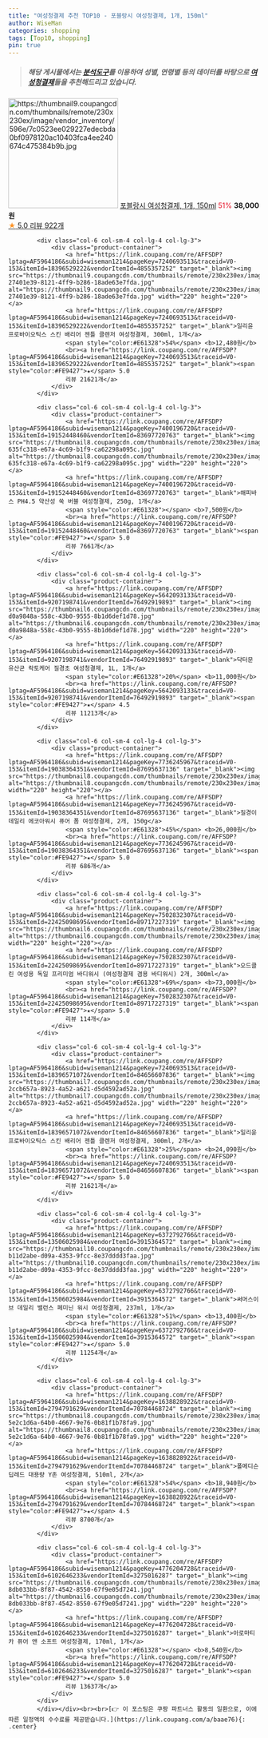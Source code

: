 ```yaml
---
title: "여성청결제 추천 TOP10 - 포블랑시 여성청결제, 1개, 150ml"
author: WiseMan
categories: shopping
tags: [Top10, shopping]
pin: true
---
```


> ##### 해당 게시물에서는 [**분석도구**](https://itemscout.io/)를 이용하여 **성별**, **연령별** 등의 데이터를 바탕으로 [**여성청결제**](https://link.coupang.com/a/baae76)들을 추천해드리고 있습니다.
<div class="container"><div class="row">
            <div class="col-6 col-sm-4 col-lg-4 col-lg-3">
                <div class="product-container">
                    <a href="https://link.coupang.com/re/AFFSDP?lptag=AF5964186&subid=wiseman1214&pageKey=6228788847&traceid=V0-153&itemId=335909528&vendorItemId=73191728605" target="_blank"><img src="https://thumbnail9.coupangcdn.com/thumbnails/remote/230x230ex/image/vendor_inventory/596e/7c0523ee029227edecbda0bf0978120ac10403fca4ee240674c475384b9b.jpg" alt="https://thumbnail9.coupangcdn.com/thumbnails/remote/230x230ex/image/vendor_inventory/596e/7c0523ee029227edecbda0bf0978120ac10403fca4ee240674c475384b9b.jpg" width="220" height="220"></a>
                    <a href="https://link.coupang.com/re/AFFSDP?lptag=AF5964186&subid=wiseman1214&pageKey=6228788847&traceid=V0-153&itemId=335909528&vendorItemId=73191728605" target="_blank">포블랑시 여성청결제, 1개, 150ml</a>
                    <span style="color:#E61328">51%</span> <b>38,000원</b>
                    <br><a href="https://link.coupang.com/re/AFFSDP?lptag=AF5964186&subid=wiseman1214&pageKey=6228788847&traceid=V0-153&itemId=335909528&vendorItemId=73191728605" target="_blank"><span style="color:#FE9427">★</span> 5.0
                    리뷰 922개</a>
                </div>
            </div>
            
            <div class="col-6 col-sm-4 col-lg-4 col-lg-3">
                <div class="product-container">
                    <a href="https://link.coupang.com/re/AFFSDP?lptag=AF5964186&subid=wiseman1214&pageKey=7240693513&traceid=V0-153&itemId=18396529222&vendorItemId=4855357252" target="_blank"><img src="https://thumbnail9.coupangcdn.com/thumbnails/remote/230x230ex/image/retail/images/3503831362859637-27401e39-8121-4ff9-b286-18ade63e7fda.jpg" alt="https://thumbnail9.coupangcdn.com/thumbnails/remote/230x230ex/image/retail/images/3503831362859637-27401e39-8121-4ff9-b286-18ade63e7fda.jpg" width="220" height="220"></a>
                    <a href="https://link.coupang.com/re/AFFSDP?lptag=AF5964186&subid=wiseman1214&pageKey=7240693513&traceid=V0-153&itemId=18396529222&vendorItemId=4855357252" target="_blank">일리윤 프로바이오틱스 스킨 배리어 젠틀 클렌저 여성청결제, 300ml, 1개</a>
                    <span style="color:#E61328">54%</span> <b>12,480원</b>
                    <br><a href="https://link.coupang.com/re/AFFSDP?lptag=AF5964186&subid=wiseman1214&pageKey=7240693513&traceid=V0-153&itemId=18396529222&vendorItemId=4855357252" target="_blank"><span style="color:#FE9427">★</span> 5.0
                    리뷰 21621개</a>
                </div>
            </div>
            
            <div class="col-6 col-sm-4 col-lg-4 col-lg-3">
                <div class="product-container">
                    <a href="https://link.coupang.com/re/AFFSDP?lptag=AF5964186&subid=wiseman1214&pageKey=7400196720&traceid=V0-153&itemId=19152448460&vendorItemId=83697720763" target="_blank"><img src="https://thumbnail8.coupangcdn.com/thumbnails/remote/230x230ex/image/retail/images/1459956580827284-635fc318-e67a-4c69-b1f9-ca62298a095c.jpg" alt="https://thumbnail8.coupangcdn.com/thumbnails/remote/230x230ex/image/retail/images/1459956580827284-635fc318-e67a-4c69-b1f9-ca62298a095c.jpg" width="220" height="220"></a>
                    <a href="https://link.coupang.com/re/AFFSDP?lptag=AF5964186&subid=wiseman1214&pageKey=7400196720&traceid=V0-153&itemId=19152448460&vendorItemId=83697720763" target="_blank">해피바스 PH4.5 약산성 쑥 버블 여성청결제, 250g, 1개</a>
                    <span style="color:#E61328"></span> <b>7,500원</b>
                    <br><a href="https://link.coupang.com/re/AFFSDP?lptag=AF5964186&subid=wiseman1214&pageKey=7400196720&traceid=V0-153&itemId=19152448460&vendorItemId=83697720763" target="_blank"><span style="color:#FE9427">★</span> 5.0
                    리뷰 7661개</a>
                </div>
            </div>
            
            <div class="col-6 col-sm-4 col-lg-4 col-lg-3">
                <div class="product-container">
                    <a href="https://link.coupang.com/re/AFFSDP?lptag=AF5964186&subid=wiseman1214&pageKey=5642093133&traceid=V0-153&itemId=9207198741&vendorItemId=76492919893" target="_blank"><img src="https://thumbnail6.coupangcdn.com/thumbnails/remote/230x230ex/image/retail/images/8748125632772558-d0a9848a-558c-43b0-9555-8b1d6def1d78.jpg" alt="https://thumbnail6.coupangcdn.com/thumbnails/remote/230x230ex/image/retail/images/8748125632772558-d0a9848a-558c-43b0-9555-8b1d6def1d78.jpg" width="220" height="220"></a>
                    <a href="https://link.coupang.com/re/AFFSDP?lptag=AF5964186&subid=wiseman1214&pageKey=5642093133&traceid=V0-153&itemId=9207198741&vendorItemId=76492919893" target="_blank">닥터문 유산균 락토케어 질경초 여성청결제, 1L, 1개</a>
                    <span style="color:#E61328">20%</span> <b>11,000원</b>
                    <br><a href="https://link.coupang.com/re/AFFSDP?lptag=AF5964186&subid=wiseman1214&pageKey=5642093133&traceid=V0-153&itemId=9207198741&vendorItemId=76492919893" target="_blank"><span style="color:#FE9427">★</span> 4.5
                    리뷰 11213개</a>
                </div>
            </div>
            
            <div class="col-6 col-sm-4 col-lg-4 col-lg-3">
                <div class="product-container">
                    <a href="https://link.coupang.com/re/AFFSDP?lptag=AF5964186&subid=wiseman1214&pageKey=7736245967&traceid=V0-153&itemId=19038364351&vendorItemId=87695637136" target="_blank"><img src="https://thumbnail8.coupangcdn.com/thumbnails/remote/230x230ex/image/vendor_inventory/4177/c7b28d5dab6ce4a8e94a53cc906c39eb6d69459ba228df40cc4212a8c249.png" alt="https://thumbnail8.coupangcdn.com/thumbnails/remote/230x230ex/image/vendor_inventory/4177/c7b28d5dab6ce4a8e94a53cc906c39eb6d69459ba228df40cc4212a8c249.png" width="220" height="220"></a>
                    <a href="https://link.coupang.com/re/AFFSDP?lptag=AF5964186&subid=wiseman1214&pageKey=7736245967&traceid=V0-153&itemId=19038364351&vendorItemId=87695637136" target="_blank">질경이 데일리 에코아워시 퓨어 폼 여성청결제, 2개, 150g</a>
                    <span style="color:#E61328">45%</span> <b>26,000원</b>
                    <br><a href="https://link.coupang.com/re/AFFSDP?lptag=AF5964186&subid=wiseman1214&pageKey=7736245967&traceid=V0-153&itemId=19038364351&vendorItemId=87695637136" target="_blank"><span style="color:#FE9427">★</span> 5.0
                    리뷰 686개</a>
                </div>
            </div>
            
            <div class="col-6 col-sm-4 col-lg-4 col-lg-3">
                <div class="product-container">
                    <a href="https://link.coupang.com/re/AFFSDP?lptag=AF5964186&subid=wiseman1214&pageKey=7502832307&traceid=V0-153&itemId=22425098695&vendorItemId=89717227319" target="_blank"><img src="https://thumbnail6.coupangcdn.com/thumbnails/remote/230x230ex/image/vendor_inventory/c998/2c6a37041d836cbb15d9300a496781764d0989015d55991404d39dedf8ee.jpg" alt="https://thumbnail6.coupangcdn.com/thumbnails/remote/230x230ex/image/vendor_inventory/c998/2c6a37041d836cbb15d9300a496781764d0989015d55991404d39dedf8ee.jpg" width="220" height="220"></a>
                    <a href="https://link.coupang.com/re/AFFSDP?lptag=AF5964186&subid=wiseman1214&pageKey=7502832307&traceid=V0-153&itemId=22425098695&vendorItemId=89717227319" target="_blank">오드클린 여성용 독일 프리미엄 바디워시 (여성청결제 겸용 바디워시) 2개, 300ml</a>
                    <span style="color:#E61328">69%</span> <b>73,000원</b>
                    <br><a href="https://link.coupang.com/re/AFFSDP?lptag=AF5964186&subid=wiseman1214&pageKey=7502832307&traceid=V0-153&itemId=22425098695&vendorItemId=89717227319" target="_blank"><span style="color:#FE9427">★</span> 5.0
                    리뷰 114개</a>
                </div>
            </div>
            
            <div class="col-6 col-sm-4 col-lg-4 col-lg-3">
                <div class="product-container">
                    <a href="https://link.coupang.com/re/AFFSDP?lptag=AF5964186&subid=wiseman1214&pageKey=7240693513&traceid=V0-153&itemId=18396571072&vendorItemId=84656607836" target="_blank"><img src="https://thumbnail7.coupangcdn.com/thumbnails/remote/230x230ex/image/retail/images/4693999866360175-2ccb657a-8923-4a52-a621-d5d4592ad52a.jpg" alt="https://thumbnail7.coupangcdn.com/thumbnails/remote/230x230ex/image/retail/images/4693999866360175-2ccb657a-8923-4a52-a621-d5d4592ad52a.jpg" width="220" height="220"></a>
                    <a href="https://link.coupang.com/re/AFFSDP?lptag=AF5964186&subid=wiseman1214&pageKey=7240693513&traceid=V0-153&itemId=18396571072&vendorItemId=84656607836" target="_blank">일리윤 프로바이오틱스 스킨 배리어 젠틀 클렌저 여성청결제, 300ml, 2개</a>
                    <span style="color:#E61328">25%</span> <b>24,090원</b>
                    <br><a href="https://link.coupang.com/re/AFFSDP?lptag=AF5964186&subid=wiseman1214&pageKey=7240693513&traceid=V0-153&itemId=18396571072&vendorItemId=84656607836" target="_blank"><span style="color:#FE9427">★</span> 5.0
                    리뷰 21621개</a>
                </div>
            </div>
            
            <div class="col-6 col-sm-4 col-lg-4 col-lg-3">
                <div class="product-container">
                    <a href="https://link.coupang.com/re/AFFSDP?lptag=AF5964186&subid=wiseman1214&pageKey=6372792766&traceid=V0-153&itemId=13506025984&vendorItemId=3915364572" target="_blank"><img src="https://thumbnail10.coupangcdn.com/thumbnails/remote/230x230ex/image/retail/images/2256780991574328-b11d2abe-d09a-4353-9fcc-8e37dddd3faa.jpg" alt="https://thumbnail10.coupangcdn.com/thumbnails/remote/230x230ex/image/retail/images/2256780991574328-b11d2abe-d09a-4353-9fcc-8e37dddd3faa.jpg" width="220" height="220"></a>
                    <a href="https://link.coupang.com/re/AFFSDP?lptag=AF5964186&subid=wiseman1214&pageKey=6372792766&traceid=V0-153&itemId=13506025984&vendorItemId=3915364572" target="_blank">써머스이브 데일리 밸런스 페미닌 워시 여성청결제, 237ml, 1개</a>
                    <span style="color:#E61328">51%</span> <b>13,400원</b>
                    <br><a href="https://link.coupang.com/re/AFFSDP?lptag=AF5964186&subid=wiseman1214&pageKey=6372792766&traceid=V0-153&itemId=13506025984&vendorItemId=3915364572" target="_blank"><span style="color:#FE9427">★</span> 5.0
                    리뷰 11254개</a>
                </div>
            </div>
            
            <div class="col-6 col-sm-4 col-lg-4 col-lg-3">
                <div class="product-container">
                    <a href="https://link.coupang.com/re/AFFSDP?lptag=AF5964186&subid=wiseman1214&pageKey=1638828922&traceid=V0-153&itemId=2794791629&vendorItemId=70784468724" target="_blank"><img src="https://thumbnail8.coupangcdn.com/thumbnails/remote/230x230ex/image/retail/images/2485560927338808-5e2c1d6a-64b0-4667-9e76-0b81f1b78fa9.jpg" alt="https://thumbnail8.coupangcdn.com/thumbnails/remote/230x230ex/image/retail/images/2485560927338808-5e2c1d6a-64b0-4667-9e76-0b81f1b78fa9.jpg" width="220" height="220"></a>
                    <a href="https://link.coupang.com/re/AFFSDP?lptag=AF5964186&subid=wiseman1214&pageKey=1638828922&traceid=V0-153&itemId=2794791629&vendorItemId=70784468724" target="_blank">폴메디슨 딥레드 대용량 Y존 여성청결제, 510ml, 2개</a>
                    <span style="color:#E61328">54%</span> <b>18,940원</b>
                    <br><a href="https://link.coupang.com/re/AFFSDP?lptag=AF5964186&subid=wiseman1214&pageKey=1638828922&traceid=V0-153&itemId=2794791629&vendorItemId=70784468724" target="_blank"><span style="color:#FE9427">★</span> 4.5
                    리뷰 8700개</a>
                </div>
            </div>
            
            <div class="col-6 col-sm-4 col-lg-4 col-lg-3">
                <div class="product-container">
                    <a href="https://link.coupang.com/re/AFFSDP?lptag=AF5964186&subid=wiseman1214&pageKey=4776204728&traceid=V0-153&itemId=6102646233&vendorItemId=3275016287" target="_blank"><img src="https://thumbnail6.coupangcdn.com/thumbnails/remote/230x230ex/image/retail/images/4267933589059668-8db033bb-8f87-4542-8550-67f9e05d7241.jpg" alt="https://thumbnail6.coupangcdn.com/thumbnails/remote/230x230ex/image/retail/images/4267933589059668-8db033bb-8f87-4542-8550-67f9e05d7241.jpg" width="220" height="220"></a>
                    <a href="https://link.coupang.com/re/AFFSDP?lptag=AF5964186&subid=wiseman1214&pageKey=4776204728&traceid=V0-153&itemId=6102646233&vendorItemId=3275016287" target="_blank">아로마티카 퓨어 앤 소프트 여성청결제, 170ml, 1개</a>
                    <span style="color:#E61328"></span> <b>8,540원</b>
                    <br><a href="https://link.coupang.com/re/AFFSDP?lptag=AF5964186&subid=wiseman1214&pageKey=4776204728&traceid=V0-153&itemId=6102646233&vendorItemId=3275016287" target="_blank"><span style="color:#FE9427">★</span> 5.0
                    리뷰 13637개</a>
                </div>
            </div>
            </div></div><br><br>[👉 이 포스팅은 쿠팡 파트너스 활동의 일환으로, 이에 따른 일정액의 수수료를 제공받습니다.](https://link.coupang.com/a/baae76){: .center}